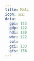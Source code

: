 ```yaml
---
title: Mali
icon: 🇲🇱
data:
  gpi: 153
  gdp: 122
  hdi: 188
  whr: 122
  col:
  gci: 133
  gfs: 156
---
```


